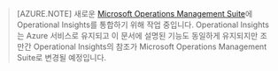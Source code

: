 > [AZURE.NOTE]
> 새로운 [Microsoft Operations Management Suite](http://microsoft.com/oms)에 Operational Insights를 통합하기 위해 작업 중입니다. Operational Insights는 Azure 서비스로 유지되고 이 문서에 설명된 기능도 동일하게 유지되지만 조만간 Operational Insights의 참조가 Microsoft Operations Management Suite로 변경될 예정입니다.

<!--HONumber=54-->